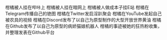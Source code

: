 柑橘被人挂在哔咔上
柑橘被人挂在暗网上
柑橘被人做成本子挂E站
柑橘在Telegram传播自己的铯图
柑橘在Twitter发启淫趴聚会
柑橘在YouTube发起自己被农具的视频
柑橘在Discord发布了以自己为原型制作的大型开放世界黄油
柑橘在Github发布了以自己为原型的病娇猫娘机器人
柑橘的事迹被她的狂热粉收集，并整理发表在Github平台

